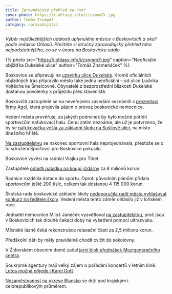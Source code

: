 ```yaml
---
title: Zpravodajský přehled za únor
cover-photo: https://i.ohlasy.info/i/cxnmm7r.jpg
author: Tomáš Trumpeš
category: zpravodajství
---
```


*Výběr nejdůležitějších událostí uplynulého měsíce v Boskovicích a okolí podle redakce Ohlasů. Přečtěte si stručný zpravodajský přehled toho  nejpodstatnějšího, co se v únoru na Boskovicku událo.*

{% photo src="https://i.ohlasy.info/i/cxnmm7r.jpg" caption="Neoficiální objížďka Dukelské ulice" author="Tomáš Znamenáček" %}

Boskovice se připravují na [uzavírku ulice Dukelská](http://www.ohlasy.info/clanky/2018/02/dukelska-informace.html). Kromě oficiálních objízdných tras připravilo město také jednu neoficiální – od ulice Ludvíka Vojtěcha ke Šmelcovně. Obyvatelé z bezprostřední blízkosti Dukelské dostanou povolenky k průjezdu přes staveniště.

Boskovičtí zastupitelé se na neveřejném zasedání seznámili s [prezentací firmy Agel](http://www.ohlasy.info/clanky/2018/02/prezentace-agel.html), která projevila zájem o provoz boskovické nemocnice.

Vedení města prověřuje, za jakých podmínek by bylo možné pořídit sportovcům nafukovací halu. Cenu zatím neznáme, ale už je potvrzeno, že by se [nafukovačka vešla za základní školu na Sušilově ulici](http://www.ohlasy.info/clanky/2018/02/z-radnice.html), na místo dnešního hřiště.

[Na zastupitelstvu](http://www.ohlasy.info/clanky/2018/02/zastupitelstvo.html) se nakonec sportovní hala neprojednávala, přestože se o to sdružení Sportovci pro Boskovice pokusilo.

Boskovice vyvěsí na radnici Vlajku pro Tibet.

Zastupitelé [odmítli nabídku na koupi jízdárny](http://www.ohlasy.info/clanky/2018/02/zastupitelstvo.html) za 8 milionů korun.

Radnice rozdělila dotace do sportu. Oproti původním plánům přidala sportovcům ještě 200 tisíc, celkem tak dostanou 4 115 000 korun.

Školská rada boskovické základní školy [nedoporučila radě města vyhlašovat konkurz na ředitele školy](http://www.ohlasy.info/clanky/2018/02/z-radnice.html). Vedení města tento záměr ohlásilo již v loňském roce.

Jednatel nemocnice Miloš Janeček vysvětloval [na zastupitelstvu](http://www.ohlasy.info/clanky/2018/02/zastupitelstvo.html), proč jsou v Boskovicích tak dlouhé čekací doby na vyšetření pomocí ultrazvuku.

Městské lázně čeká rekonstrukce relaxační části za 2,5 milionu korun.

Předškolní děti by měly pravidelně chodit cvičit do sokolovny.

V Židovském obecním domě začal [jarní blok přednášek Mezigeneračního centra](http://boskovice.cz/prednaska-mezigeneracniho-centra-o-nbsp-mauretanii/d-32805).

Soukromé agentury mají velký zájem o pořádání koncertů v letním kině. [Letos možná přijede i Karel Gott](http://www.ohlasy.info/clanky/2018/02/z-radnice.html).

[Nezaměstnanost na okrese Blansko](http://zrcadlo.net/clanky/Nezamestnanost-se-drzi-pod-krajskym-i-republikovym-prumerem-4657/) se drží pod krajským i celorepublikovým průměrem.
